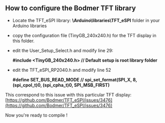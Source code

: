 ## How to configure the Bodmer TFT library

- Locate the TFT_eSPI library: **\Arduino\libraries\TFT_eSPI** folder in your Arduino libraries
- copy the configuration file (TinyGB_240x240.h) for the TFT display in this folder.
- edit the User_Setup_Select.h and modify line 29:

    **#include <TinyGB_240x240.h> // Default setup is root library folder**
  
- edit the TFT_eSPI_RP2040.h and modify line 52

   **#define SET_BUS_READ_MODE  // spi_set_format(SPI_X,  8, (spi_cpol_t)0, (spi_cpha_t)0, SPI_MSB_FIRST)**

This correspond to this issue with this particular TFT display: [https://github.com/Bodmer/TFT_eSPI/issues/3476](https://github.com/Bodmer/TFT_eSPI/issues/3476)

Now you're ready to compile !
